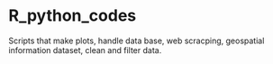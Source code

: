 # R_python_codes
Scripts that make plots, handle data base, web scracping, geospatial information dataset, clean and filter data. 
